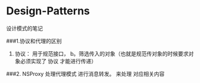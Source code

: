 # Design-Patterns
设计模式的笔记

###1.协议和代理的区别
1. 协议： 用于规范接口，  b。筛选传入的对象（也就是规范传对象的时候要求对象必须实现了 协议 才能进行传递）

###2. NSProxy
处理代理模式 进行消息转发。 来处理 对应相关内容

